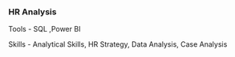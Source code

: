 ### HR Analysis
Tools - SQL ,Power BI 

Skills - Analytical Skills, HR Strategy, Data Analysis, Case Analysis
